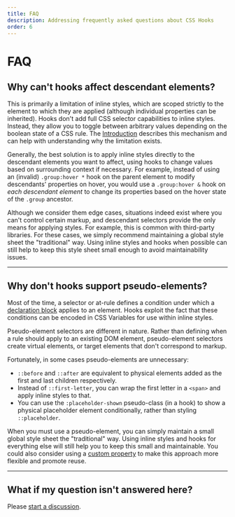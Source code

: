 ```yaml
---
title: FAQ
description: Addressing frequently asked questions about CSS Hooks
order: 6
---
```


# FAQ

## Why can't hooks affect descendant elements?

This is primarily a limitation of inline styles, which are scoped strictly to
the element to which they are applied (although individual properties can be
inherited). Hooks don't add full CSS selector capabilities to inline styles.
Instead, they allow you to toggle between arbitrary values depending on the
boolean state of a CSS rule. The [Introduction](../introduction/index.md)
describes this mechanism and can help with understanding why the limitation
exists.

Generally, the best solution is to apply inline styles directly to the
descendant elements you want to affect, using hooks to change values based on
surrounding context if necessary. For example, instead of using an (invalid)
`.group:hover *` hook on the parent element to modify descendants' properties on
hover, you would use a `.group:hover &` hook on _each descendant element_ to
change its properties based on the hover state of the `.group` ancestor.

Although we consider them edge cases, situations indeed exist where you can't
control certain markup, and descendant selectors provide the only means for
applying styles. For example, this is common with third-party libraries. For
these cases, we simply recommend maintaining a global style sheet the
"traditional" way. Using inline styles and hooks when possible can still help to
keep this style sheet small enough to avoid maintainability issues.

---

## Why don't hooks support pseudo-elements?

Most of the time, a selector or at-rule defines a condition under which a
[declaration block](https://developer.mozilla.org/en-US/docs/Web/CSS/Syntax#css_declaration_blocks)
applies to an element. Hooks exploit the fact that these conditions can be
encoded in CSS Variables for use within inline styles.

Pseudo-element selectors are different in nature. Rather than defining when a
rule should apply to an existing DOM element, pseudo-element selectors create
virtual elements, or target elements that don't correspond to markup.

Fortunately, in some cases pseudo-elements are unnecessary:

- `::before` and `::after` are equivalent to physical elements added as the
  first and last children respectively.
- Instead of `::first-letter`, you can wrap the first letter in a `<span>` and
  apply inline styles to that.
- You can use the `:placeholder-shown` pseudo-class (in a hook) to show a
  physical placeholder element conditionally, rather than styling
  `::placeholder`.

When you must use a pseudo-element, you can simply maintain a small global style
sheet the "traditional" way. Using inline styles and hooks for everything else
will still help you to keep this small and maintainable. You could also consider
using a
[custom property](https://github.com/css-hooks/css-hooks/discussions/70#discussioncomment-8551472)
to make this approach more flexible and promote reuse.

---

## What if my question isn't answered here?

Please
[start a discussion](https://github.com/css-hooks/css-hooks/discussions/new?category=q-a).
